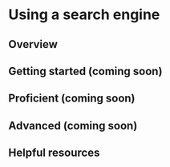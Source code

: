 # Using a search engine

## Overview 


## Getting started (coming soon)


## Proficient (coming soon)


## Advanced (coming soon)


## Helpful resources    
